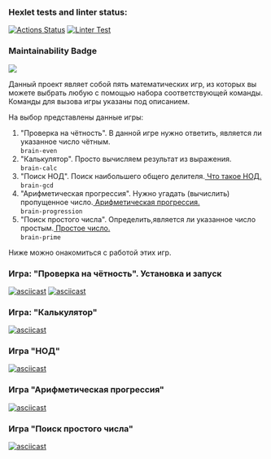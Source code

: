 ### Hexlet tests and linter status:
[![Actions Status](https://github.com/urtaevS/python-project-lvl1/workflows/hexlet-check/badge.svg)](https://github.com/urtaevS/python-project-lvl1/actions)
[![Linter Test](https://github.com/urtaevS/python-project-lvl1/actions/workflows/linter-test.yml/badge.svg)](https://github.com/urtaevS/python-project-lvl1/actions/workflows/linter-test.yml)
### Maintainability Badge
<a href=https://codeclimate.com/github/codeclimate/codeclimate/maintainability><img src=https://api.codeclimate.com/v1/badges/a99a88d28ad37a79dbf6/maintainability /></a>

Данный проект являет собой пять математических игр, из которых вы можете выбрать любую с помощью набора соответствующей команды.
Команды для вызова игры указаны под описанием.

На выбор представлены данные игры:

1. "Проверка на чётность". В данной игре нужно ответить, является ли указанное число чётным.  
`brain-even`
2. "Калькулятор". Просто вычисляем результат из выражения.  
`brain-calc`
3. "Поиск НОД". Поиск наибольшего общего делителя.<a href=https://ru.wikipedia.org/wiki/%D0%9D%D0%B0%D0%B8%D0%B1%D0%BE%D0%BB%D1%8C%D1%88%D0%B8%D0%B9_%D0%BE%D0%B1%D1%89%D0%B8%D0%B9_%D0%B4%D0%B5%D0%BB%D0%B8%D1%82%D0%B5%D0%BB%D1%8C > Что такое НОД.</a>  
 `brain-gcd`
5. "Арифметическая прогрессия". Нужно угадать (вычислить) пропущенное число.<a href=https://ru.wikipedia.org/wiki/%D0%90%D1%80%D0%B8%D1%84%D0%BC%D0%B5%D1%82%D0%B8%D1%87%D0%B5%D1%81%D0%BA%D0%B0%D1%8F_%D0%BF%D1%80%D0%BE%D0%B3%D1%80%D0%B5%D1%81%D1%81%D0%B8%D1%8F > Арифметическая прогрессия.</a>  
`brain-progression`
5. "Поиск простого числа". Определить,является ли указанное число простым.<a href=https://ru.wikipedia.org/wiki/%D0%9F%D1%80%D0%BE%D1%81%D1%82%D0%BE%D0%B5_%D1%87%D0%B8%D1%81%D0%BB%D0%BE > Простое число.</a>  
`brain-prime`

Ниже можно онакомиться с работой этих игр.

### Игра: "Проверка на чётность". Установка и запуск
[![asciicast](https://asciinema.org/a/ijhbqUWV4sC1N7P4i6QmxGby7.svg)](https://asciinema.org/a/ijhbqUWV4sC1N7P4i6QmxGby7)
[![asciicast](https://asciinema.org/a/PDlbRbVgQeRoUC0DxAsVGVFk9.svg)](https://asciinema.org/a/PDlbRbVgQeRoUC0DxAsVGVFk9)

### Игра: "Калькулятор"
[![asciicast](https://asciinema.org/a/jmie3g1s9OiV1UpPgQeFPBsHy.svg)](https://asciinema.org/a/jmie3g1s9OiV1UpPgQeFPBsHy)

### Игра "НОД"
[![asciicast](https://asciinema.org/a/E39BIKewbf5KJHdWtau34DFR4.svg)](https://asciinema.org/a/E39BIKewbf5KJHdWtau34DFR4)

### Игра "Арифметическая прогрессия"
[![asciicast](https://asciinema.org/a/xpoeNabNc2qGAamrymt08cznD.svg)](https://asciinema.org/a/xpoeNabNc2qGAamrymt08cznD)

### Игра "Поиск простого числа"
[![asciicast](https://asciinema.org/a/Ncwac1XfJt05dxNbUHDUW4HW4.svg)](https://asciinema.org/a/Ncwac1XfJt05dxNbUHDUW4HW4)

